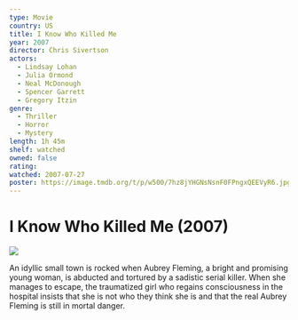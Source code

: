 ```yaml
---
type: Movie
country: US
title: I Know Who Killed Me
year: 2007
director: Chris Sivertson
actors:
  - Lindsay Lohan
  - Julia Ormond
  - Neal McDonough
  - Spencer Garrett
  - Gregory Itzin
genre:
  - Thriller
  - Horror
  - Mystery
length: 1h 45m
shelf: watched
owned: false
rating:
watched: 2007-07-27
poster: https://image.tmdb.org/t/p/w500/7hz8jYHGNsNsnF0FPngxQEEVyR6.jpg
---
```


# I Know Who Killed Me (2007)

![](https://image.tmdb.org/t/p/w500/7hz8jYHGNsNsnF0FPngxQEEVyR6.jpg)

An idyllic small town is rocked when Aubrey Fleming, a bright and promising young woman, is abducted and tortured by a sadistic serial killer. When she manages to escape, the traumatized girl who regains consciousness in the hospital insists that she is not who they think she is and that the real Aubrey Fleming is still in mortal danger.